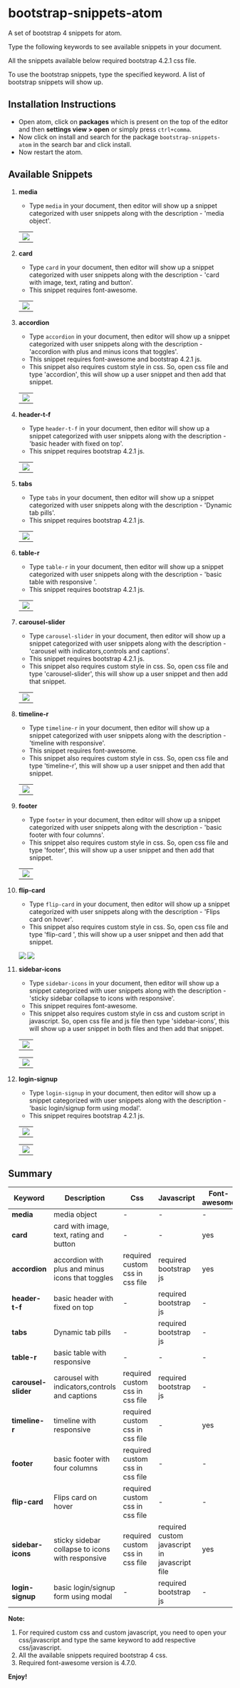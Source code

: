 # bootstrap-snippets-atom

A set of bootstrap 4 snippets for atom.

Type the following keywords to see available snippets in your document.

All the snippets available below required bootstrap 4.2.1 css file.

To use the bootstrap snippets, type the specified keyword. A list of bootstrap snippets will show up.

## Installation Instructions

* Open atom, click on **packages** which is present on the top of the editor and then **settings view > open**  or simply press `ctrl+comma`.
* Now click on install and search for the package `bootstrap-snippets-atom` in the search bar and click install.
* Now restart the atom.

## Available Snippets

1. **media**

    * Type `media` in your document, then editor will show up a snippet categorized with user snippets along with the description - 'media object'.

    <table><tr><td><img src="https://raw.githubusercontent.com/Bhavanay/bootstrap-snippets-atom/master/snippets-images/media.png"/></td></tr></table>

2. **card**

    * Type `card` in your document, then editor will show up a snippet categorized with user snippets along with the description - 'card with image, text, rating and button'.
    * This snippet requires font-awesome.

    <table><tr><td><img src="https://raw.githubusercontent.com/Bhavanay/bootstrap-snippets-atom/master/snippets-images/card.png"/></td></tr></table>

3. **accordion**

    * Type `accordion` in your document, then editor will show up a snippet categorized with user snippets along with the description - 'accordion with plus and minus icons that toggles'.
    * This snippet requires font-awesome and bootstrap 4.2.1 js.
    * This snippet also requires custom style in css. So, open css file and type 'accordion', this will show up a user snippet and then add that snippet.

    <table><tr><td><img src="https://raw.githubusercontent.com/Bhavanay/bootstrap-snippets-atom/master/snippets-images/accordion.png"/></td></tr></table>

4. **header-t-f**

    * Type `header-t-f` in your document, then editor will show up a snippet categorized with user snippets along with the description - 'basic header with fixed on top'.
    * This snippet requires bootstrap 4.2.1 js.

    <table><tr><td><img src="https://raw.githubusercontent.com/Bhavanay/bootstrap-snippets-atom/master/snippets-images/header.png"/></td></tr></table>

5. **tabs**

    * Type `tabs` in your document, then editor will show up a snippet categorized with user snippets along with the description - 'Dynamic tab pills'.
    * This snippet requires bootstrap 4.2.1 js.

    <table><tr><td><img src="https://raw.githubusercontent.com/Bhavanay/bootstrap-snippets-atom/master/snippets-images/tabs.png"/></td></tr></table>

6. **table-r**

    * Type `table-r` in your document, then editor will show up a snippet categorized with user snippets along with the description - 'basic table with responsive	'.
    * This snippet requires bootstrap 4.2.1 js.

    <table><tr><td><img src="https://raw.githubusercontent.com/Bhavanay/bootstrap-snippets-atom/master/snippets-images/table.png"/></td></tr></table>

7. **carousel-slider**

    * Type `carousel-slider` in your document, then editor will show up a snippet categorized with user snippets along with the description - 'carousel with indicators,controls and captions'.
    * This snippet requires bootstrap 4.2.1 js.
    * This snippet also requires custom style in css. So, open css file and type 'carousel-slider', this will show up a user snippet and then add that snippet.

    <table><tr><td><img src="https://raw.githubusercontent.com/Bhavanay/bootstrap-snippets-atom/master/snippets-images/slider.png"/></td></tr></table>

8. **timeline-r**

    * Type `timeline-r` in your document, then editor will show up a snippet categorized with user snippets along with the description - 'timeline with responsive'.
    * This snippet requires font-awesome.
    * This snippet also requires custom style in css. So, open css file and type 'timeline-r', this will show up a user snippet and then add that snippet.

    <table><tr><td><img src="https://raw.githubusercontent.com/Bhavanay/bootstrap-snippets-atom/master/snippets-images/timeline.png"/></td></tr></table>

9. **footer**

    * Type `footer` in your document, then editor will show up a snippet categorized with user snippets along with the description - 'basic footer with four columns'.
    * This snippet also requires custom style in css. So, open css file and type 'footer', this will show up a user snippet and then add that snippet.

    <table><tr><td><img src="https://raw.githubusercontent.com/Bhavanay/bootstrap-snippets-atom/master/snippets-images/footer.png"/></td></tr></table>

10. **flip-card**

    * Type `flip-card` in your document, then editor will show up a snippet categorized with user snippets along with the description - 'Flips card on hover'.
    * This snippet also requires custom style in css. So, open css file and type 'flip-card	', this will show up a user snippet and then add that snippet.

    <img align="left" src="https://raw.githubusercontent.com/Bhavanay/bootstrap-snippets-atom/master/snippets-images/flip1.png"/><img src="https://raw.githubusercontent.com/Bhavanay/bootstrap-snippets-atom/master/snippets-images/flip2.png"/>

11. **sidebar-icons**

    * Type `sidebar-icons` in your document, then editor will show up a snippet categorized with user snippets along with the description - 'sticky sidebar collapse to icons with responsive'.
    * This snippet requires font-awesome.
    * This snippet also requires custom style in css and custom script in javascript. So, open css file and js file then type 'sidebar-icons', this will show up a user snippet in both files and then add that snippet.

    <table><tr><td><img src="https://raw.githubusercontent.com/Bhavanay/bootstrap-snippets-atom/master/snippets-images/sidebar1.png"/></td></tr></table>
    <table><tr><td><img src="https://raw.githubusercontent.com/Bhavanay/bootstrap-snippets-atom/master/snippets-images/sidebar2.png"/></td></tr></table>

11. **login-signup**

    * Type `login-signup` in your document, then editor will show up a snippet categorized with user snippets along with the description - 'basic login/signup form using modal'.
    * This snippet requires bootstrap 4.2.1 js.

    <table><tr><td><img src="https://raw.githubusercontent.com/Bhavanay/bootstrap-snippets-atom/master/snippets-images/login1.png"/></td></tr></table>
    <table><tr><td><img src="https://raw.githubusercontent.com/Bhavanay/bootstrap-snippets-atom/master/snippets-images/signup.png"/></td></tr></table>


## Summary

|Keyword|Description|Css|Javascript|Font-awesome|
|--- |--- |--- |--- |--- |
|**media**|media object|-|-|-|
|**card**|card with image, text, rating and button|-|-|yes|
|**accordion**|accordion with plus and minus icons that toggles|required custom css in css file|required bootstrap js|yes|
|**header-t-f**|basic header with fixed on top|-|required bootstrap js|-|
|**tabs**|Dynamic tab pills|-|required bootstrap js|-|
|**table-r**|basic table with responsive|-|-|-|
|**carousel-slider**|carousel with indicators,controls and captions|required custom css in css file|required bootstrap js|-|
|**timeline-r**|timeline with responsive|required custom css in css file|-|yes|
|**footer**|basic footer with four columns|required custom css in css file|-|-|
|**flip-card**|Flips card on hover|required custom css in css file|-|-|
|**sidebar-icons**|sticky sidebar collapse to icons with responsive|required custom css in css file|required custom javascript in javascript file|yes|
|**login-signup**|basic login/signup form using modal|-|required bootstrap js|-|


**Note:**
1. For required custom css and custom javascript, you need to open your css/javascript and type the same keyword to add respective css/javascript.
2. All the available snippets required bootstrap 4 css.
3. Required font-awesome version is 4.7.0.


**Enjoy!**

